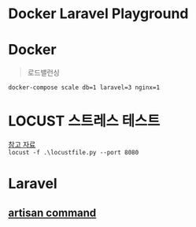 # Docker Laravel Playground

# Docker

> 로드밸런싱

`docker-compose scale db=1 laravel=3 nginx=1`

# LOCUST 스트레스 테스트

[참고 자료](https://bcho.tistory.com/1369)  
`locust -f .\locustfile.py --port 8080`

# Laravel

## [artisan command](https://github.com/PAPION93/TIL/blob/master/Laravel/artisan_command.md)
